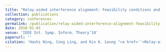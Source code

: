 ```yaml
---
title: "Relay-aided interference alignment: Feasibility conditions and algorithm"
collection: publications
category: conferences
permalink: /publication/relay-aided-interference-alignment-feasibility-conditions-and-algorithm
date: 2010-01-01
venue: 'IEEE Int. Symp. Inform. Theory’10'
paperurl: ''
citation: 'Hashi Ning, Cong Ling, and Kin K. Leung "<a href=''>Relay-aided interference alignment: Feasibility conditions and algorithm</a>", IEEE Int. Symp. Inform. Theory’10, Austin, US, June 2010.'
---
```

